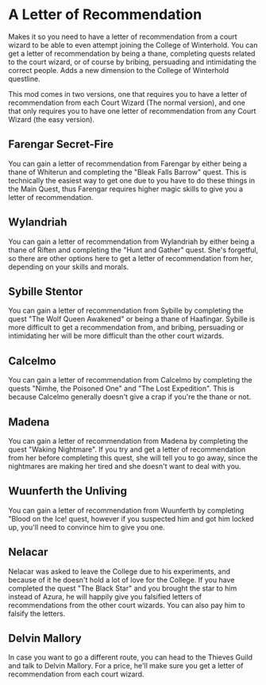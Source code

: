 # A Letter of Recommendation

Makes it so you need to have a letter of recommendation from a court wizard to be able to even attempt joining the College of Winterhold. You can get a letter of recommendation by being a thane, completing quests related to the court wizard, or of course by bribing, persuading and intimidating the correct people. Adds a new dimension to the College of Winterhold questline.

This mod comes in two versions, one that requires you to have a letter of recommendation from each Court Wizard (The normal version), and one that only requires you to have one letter of recommendation from any Court Wizard (the easy version).

## Farengar Secret-Fire

You can gain a letter of recommendation from Farengar by either being a thane of Whiterun and completing the "Bleak Falls Barrow" quest. This is technically the easiest way to get one due to you have to do these things in the Main Quest, thus Farengar requires higher magic skills to give you a letter of recommendation.

## Wylandriah

You can gain a letter of recommendation from Wylandriah by either being a thane of Riften and completing the "Hunt and Gather" quest. She's forgetful, so there are other options here to get a letter of recommendation from her, depending on your skills and morals.

## Sybille Stentor

You can gain a letter of recommendation from Sybille by completing the quest "The Wolf Queen Awakened" or being a thane of Haafingar. Sybille is more difficult to get a recommendation from, and bribing, persuading or intimidating her will be more difficult than the other court wizards.

## Calcelmo

You can gain a letter of recommendation from Calcelmo by completing the quests "Nimhe, the Poisoned One" and "The Lost Expedition". This is because Calcelmo generally doesn't give a crap if you're the thane or not.

## Madena

You can gain a letter of recommendation from Madena by completing the quest "Waking Nightmare". If you try and get a letter of recommendation from her before completing this quest, she will tell you to go away, since the nightmares are making her tired and she doesn't want to deal with you.

## Wuunferth the Unliving

You can gain a letter of recommendation from Wuunferth by completing "Blood on the Ice! quest, however if you suspected him and got him locked up, you'll need to convince him to give you one.

## Nelacar

Nelacar was asked to leave the College due to his experiments, and because of it he doesn't hold a lot of love for the College. If you have completed the quest "The Black Star" and you brought the star to him instead of Azura, he will happily give you falsified letters of recommendations from the other court wizards. You can also pay him to falsify the letters.

## Delvin Mallory

In case you want to go a different route, you can head to the Thieves Guild and talk to Delvin Mallory. For a price, he'll make sure you get a letter of recommendation from each court wizard.